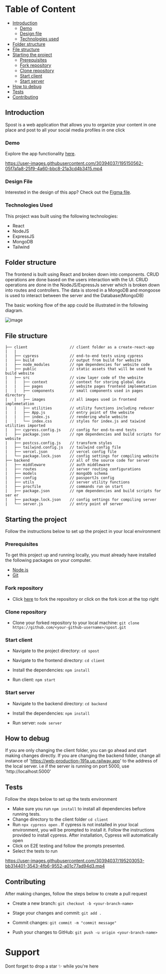 # Table of Content

- [Introduction](#introduction)
  - [Demo](#demo)
  - [Design file](#design-file)
  - [Technologies used](#technologies-used)
- [Folder structure](#folder-structure)
- [File structure](#file-structure)
- [Starting the project](#starting-the-project)
  - [Prerequisites](#prerequisites)
  - [Fork repository](#fork-repository)
  - [Clone repository](#clone-repository)
  - [Start client](#start-client)
  - [Start server](#start-server)
- [How to debug](#how-to-debug)
- [Tests](#tests)
- [Contributing](#contributing)

## Introduction

Spost is a web application that allows you to organize your content in one place and post to all your social media profiles in one click

### Demo

Explore the app functionality [here](https://spostapp.vercel.app/).


https://user-images.githubusercontent.com/30394037/195150562-05f7a1a8-25f9-4a60-bbc8-21a3cd4b3415.mp4



###  Design File

Interested in the design of this app? Check out the [Figma file](https://www.figma.com/file/2JsajIjbelWdCUCkkvTyJm/Untitled?node-id=0%3A1).

### Technologies Used

This project was built using the following technologies:

- React
- NodeJS
- ExpressJS
- MongoDB
- Tailwind

## Folder structure
The frontend is built using React and broken down into components. CRUD operations are done based on the users interaction with the UI. CRUD operations are done in the NodeJS/ExpressJs server which is broken down into routes and controllers. The data is stored in a MongoDB and mongoose is used to interact between the server and the Database(MongoDB)

The basic working flow of the app could be illustrated in the following diagram.

![image](https://user-images.githubusercontent.com/30394037/195169065-06fbd8e0-d4cd-4b4a-81ab-5598398a669a.png)


## File structure

```
├── client                   // client folder as a create-react-app
|   |
|   ├── cypress              // end-to-end tests using cypress
|   ├── build                // output from build for website
|   ├── node_modules         // npm dependencies for website code
|   ├── public               // static assets that will be used to build website
|   ├── src                  // view layer code of the website
|   |   ├── context          // context for storing global data
|   |   ├── pages            // website pages frontend implemetation
|   |   ├── components       // small components used in pages directory
|   |   ├── images           // all images used in frontend implemetation
|   |   ├── utilities        // utility functions including reducer
|   |   ├── App.js           // entry point of the website
|   |   ├── index.js         // rendering whole website
|   |   └── index.css        // styles for index.js and taiwind utilities imported
|   ├── cypress.config.js    // config for end-to-end tests
|   ├── package.json         // npm dependencies and build scripts for website
|   ├── postcss.config.js    // transform styles
|   ├── tailwind.config.js   // tailwind config file
|   ├── vercel.json          // vercel config file
|   └── package.lock.json    // config settings for compiling website
├── backend                  // all of the source code for server
|   ├── middleware           // auth middleware
|   ├── routes               // server routing configurations
|   ├── models               // mongoDb schema
|   ├── config               // passportJs config
|   ├── utils                // server utility functions
|   ├── procfile             // commands run on start
|   ├── package.json         // npm dependencies and build scripts for ser er
|   ├── package.lock.json    // config settings for compiling server 
|   └── server.js            // entry point of server
```

## Starting the project

Follow the instructions below to set up the project in your local environment


###  Prerequisites

To get this project up and running locally, you must already have installed the following packages on your computer.

- [Node.js](https://nodejs.org/en/)
- [Git](https://git-scm.com/)

### Fork repository
 - Click [here](https://github.com/A-BMT02/spost/fork) to fork the repository or click on the fork icon at the top right 

### Clone repository
- Clone your forked repository to your local machine: ```git clone https://github.com/<your-github-username>/spost.git```

### Start client 
- Navigate to the project directory: ```cd spost```

- Navigate to the frontend directory: ```cd client```

- Install the dependencies: ```npm install```

- Run client: ```npm start```

### Start server

- Navigate to the backend directory: ```cd backend```

- Install the dependencies: ```npm install```

- Run server: ```node server```

## How to debug
If you are only changing the client folder, you can go ahead and start making changes directly. If you are changing the backend folder, change all instance of 'https://web-production-191a.up.railway.app' to the address of the local server. i.e if the server is running on port 5000, use 'http://localhost:5000'

## Tests
Follow the steps below to set up the tests environment
- Make sure you run ``` npm install ``` to install all dependencies before running tests.
- Change directory to the client folder ``` cd client ```
- Run ```npx cypress open``` . If cypress is not installed in your local environment, you will be prompted to install it. Follow the instructions provided to install cypress. After installation, Cypress will automatically open
- Click on E2E testing and follow the prompts presented. 
- Select the tests to run


https://user-images.githubusercontent.com/30394037/195203053-bb314401-3543-4fb6-9552-a01c77ad94d3.mp4

## Contributing

After making changes, follow the steps below to create a pull request

- Create a new branch: ```git checkout -b <your-branch-name>```

- Stage your changes and commit: ```git add .``` 

- Commit changes: ```git commit -m "commit message"```

- Push your changes to GitHub: ```git push -u origin <your-branch-name>```

# Support

Dont forget to drop a star ✨ while you're here
